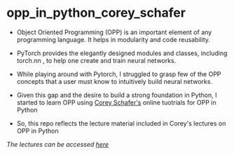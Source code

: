 # opp_in_python_corey_schafer

- Object Oriented Programming (OPP) is an important element of any programming language. It helps in modularity and code reusability. 

- PyTorch provides the elegantly designed modules and classes, including torch.nn , to help one create and train neural networks.

- While playing around with Pytorch, I struggled to grasp few of the OPP concepts that a user must know to intuitively build neural networks.

- Given this gap and the desire to build a strong foundation in Python, I started to learn OPP using [Corey Schafer's](https://github.com/CoreyMSchafer) online tuotrials for OPP in Python

- So, this repo reflects the lecture material included in Corey's lectures on OPP in Python

*The lectures can be accessed [here](https://www.youtube.com/watch?v=ZDa-Z5JzLYM&list=PL-osiE80TeTsqhIuOqKhwlXsIBIdSeYtc)*
